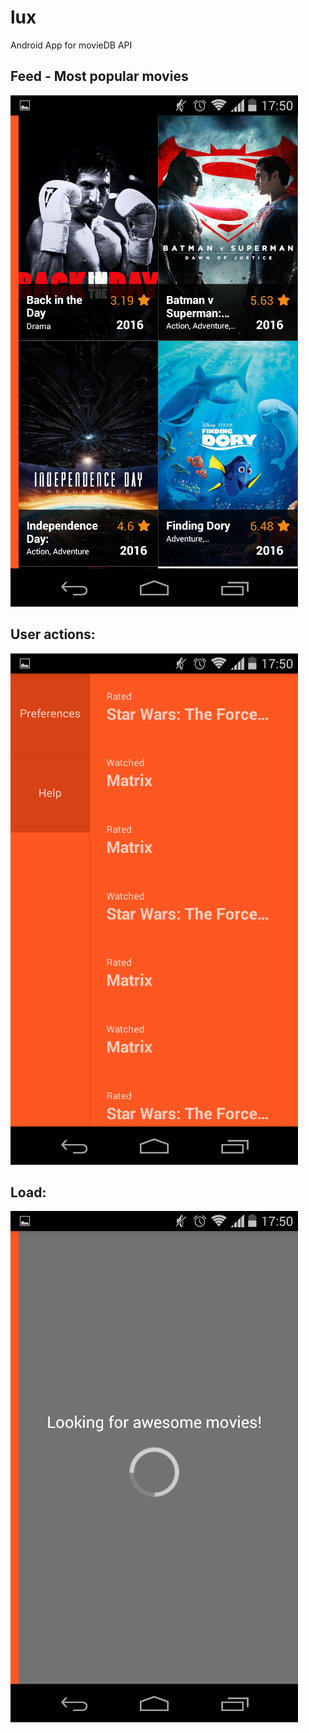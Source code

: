 # lux
Android App for movieDB API

## Feed -  Most popular movies

![Feed image][feed]

[feed]: ./pics/feed.png "Feed of most popular movies"

## User actions:

![User actions images][actions]

[actions]: ./pics/actions.png "User actions"

## Load:

![Load movies][load]

[load]: ./pics/load.png "Loading movies"
